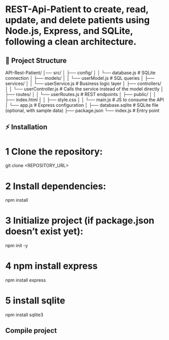 # REST-Api-Patient to **create, read, update, and delete patients** using Node.js, Express, and SQLite, following a clean architecture.

## 📁 Project Structure

API-Rest-Patient/
│── src/
│ ├── config/
│ │ └── database.js # SQLite connection
│ ├── models/
│ │ └── userModel.js # SQL queries
│ ├── services/
│ │ └── userService.js # Business logic layer
│ ├── controllers/
│ │ └── userController.js # Calls the service instead of the model directly
│ ├── routes/
│ │ └── userRoutes.js # REST endpoints
│ ├── public/
│ │ ├── index.html
│ │ ├── style.css
│ │ └── main.js # JS to consume the API
│ └── app.js # Express configuration
│
├── database.sqlite # SQLite file (optional, with sample data)
├── package.json
└── index.js # Entry point

## ⚡ Installation

# 1 Clone the repository:
git clone <REPOSITORY_URL>

# 2 Install dependencies:
npm install

# 3 Initialize project (if package.json doesn’t exist yet):
npm init -y

# 4 npm install express
npm install express

# 5 install sqlite
npm install sqlite3

## Compile project




